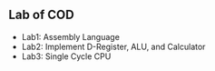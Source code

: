 ## Lab of COD

- Lab1: Assembly Language
- Lab2: Implement D-Register, ALU, and Calculator
- Lab3: Single Cycle CPU
